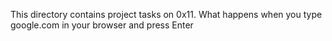 This directory contains project tasks on
0x11. What happens when you type google.com in your browser and press Enter 
